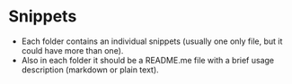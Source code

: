 # Snippets

- Each folder contains an individual snippets (usually one only file, but it could have more than one).
- Also in each folder it should be a README.me file with a brief usage description (markdown or plain text).

